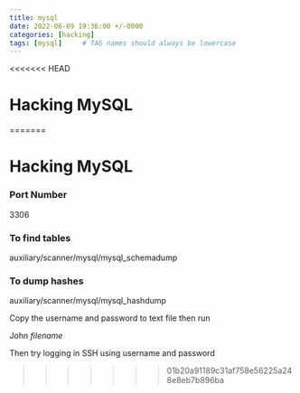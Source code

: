 ```yaml
---
title: mysql
date: 2022-06-09 19:36:00 +/-0000
categories: [hacking]
tags: [mysql]     # TAG names should always be lowercase
---
```


<<<<<<< HEAD
# Hacking MySQL
=======
# Hacking MySQL

### Port Number
3306

### To find tables

auxiliary/scanner/mysql/mysql_schemadump


### To dump hashes


auxiliary/scanner/mysql/mysql_hashdump


Copy the username and password to text file then run


John *filename*


Then try logging in SSH using username and password
>>>>>>> 01b20a91189c31af758e56225a248e8eb7b896ba
